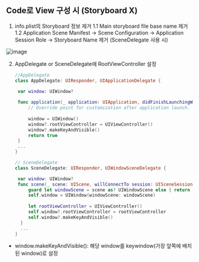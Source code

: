 ## Code로 View 구성 시 (Storyboard X)
1. info.plist의 Storyboard 정보 제거
  1.1 Main storyboard file base name 제거
  1.2 Application Scene Manifest -> Scene Configuration -> Application Session Role -> Storyboard Name 제거 (SceneDelegate 사용 시)
  
  ![image](https://user-images.githubusercontent.com/46417892/148037038-94d8c992-8b19-4270-a2a1-b24befa013fa.png)

2. AppDelegate or SceneDelegate에 RootViewController 설정
   ```swift
   //AppDelegate
   class AppDelegate: UIResponder, UIApplicationDelegate {

    var window: UIWindow?
    
    func application(_ application: UIApplication, didFinishLaunchingWithOptions launchOptions: [UIApplication.LaunchOptionsKey: Any]?) -> Bool {
        // Override point for customization after application launch.
        
        window = UIWindow()
        window?.rootViewController = UIViewController()
        window?.makeKeyAndVisible()
        return true
    }
    ...
   }
   
   // SceneDelegate
   class SceneDelegate: UIResponder, UIWindowSceneDelegate {

    var window: UIWindow?
    func scene(_ scene: UIScene, willConnectTo session: UISceneSession, options connectionOptions: UIScene.ConnectionOptions) {
        guard let windowScene = scene as? UIWindowScene else { return }
        self.window = UIWindow(windowScene: windowScene)
        
        let rootViewController = UIViewController()
        self.window?.rootViewController = rootViewController
        self.window?.makeKeyAndVisible()
     }
     ...
   }
   ```
- window.makeKeyAndVisible(): 해당 window를 keywindow(가장 앞쪽에 배치된 window)로 설정

